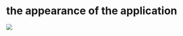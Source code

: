 <h1>the appearance of the application</h1>
<img src="https://github.com/user-attachments/assets/0ddba620-4f80-4a85-a7c0-e38eec43355b"/>

